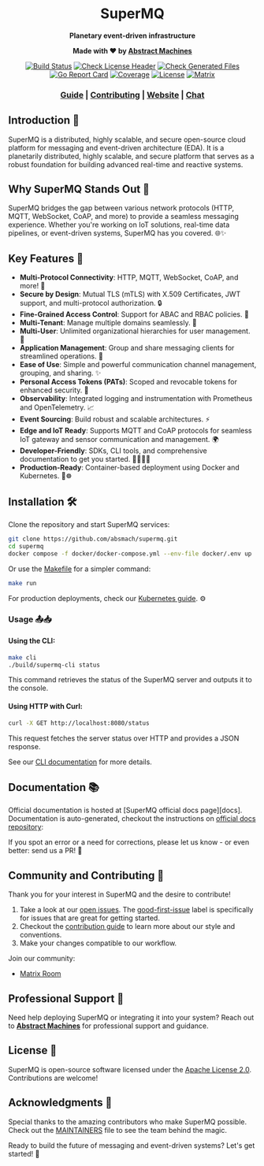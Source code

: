 <div align="center">

  # SuperMQ
  
  **Planetary event-driven infrastructure**
  
  **Made with ❤️ by [Abstract Machines](https://abstractmachines.fr/)**
  
  [![Build Status](https://github.com/absmach/supermq/actions/workflows/build.yml/badge.svg?branch=main)](https://github.com/absmach/supermq/actions/workflows/build.yml)
  [![Check License Header](https://github.com/absmach/supermq/actions/workflows/check-license.yaml/badge.svg?branch=main)](https://github.com/absmach/supermq/actions/workflows/check-license.yaml)
  [![Check Generated Files](https://github.com/absmach/supermq/actions/workflows/check-generated-files.yml/badge.svg?branch=main)](https://github.com/absmach/supermq/actions/workflows/check-generated-files.yml)
  [![Go Report Card](https://goreportcard.com/badge/github.com/absmach/supermq)](https://goreportcard.com/report/github.com/absmach/supermq)
  [![Coverage](https://codecov.io/gh/absmach/supermq/graph/badge.svg?token=nPCEr5nW8S)](https://codecov.io/gh/absmach/supermq)
  [![License](https://img.shields.io/badge/license-Apache%20v2.0-blue.svg)](LICENSE)
  [![Matrix](https://img.shields.io/matrix/:supermq)](https://matrix.to/#/#supermq:matrix.org)
  
  ### [Guide](https://docs.supermq.abstractmachines.fr) | [Contributing](CONTRIBUTING.md) | [Website](https://abstractmachines.fr/) | [Chat](https://matrix.to/#/#supermq:matrix.org)

</div>



## Introduction 📖

SuperMQ is a distributed, highly scalable, and secure open-source cloud platform for messaging and event-driven architecture (EDA). It is a planetarily distributed, highly scalable, and secure platform that serves as a robust foundation for building advanced real-time and reactive systems.

## Why SuperMQ Stands Out 🚀

SuperMQ bridges the gap between various network protocols (HTTP, MQTT, WebSocket, CoAP, and more) to provide a seamless messaging experience. Whether you're working on IoT solutions, real-time data pipelines, or event-driven systems, SuperMQ has you covered. 🌐✨

## Key Features 🌟

- **Multi-Protocol Connectivity**: HTTP, MQTT, WebSocket, CoAP, and more! 🌉
- **Secure by Design**: Mutual TLS (mTLS) with X.509 Certificates, JWT support, and multi-protocol authorization. 🔒
- **Fine-Grained Access Control**: Support for ABAC and RBAC policies. 📜
- **Multi-Tenant**: Manage multiple domains seamlessly. 🏢
- **Multi-User**: Unlimited organizational hierarchies for user management. 👥
- **Application Management**: Group and share messaging clients for streamlined operations. 📱
- **Ease of Use**: Simple and powerful communication channel management, grouping, and sharing. ✨
- **Personal Access Tokens (PATs)**: Scoped and revocable tokens for enhanced security. 🔑
- **Observability**: Integrated logging and instrumentation with Prometheus and OpenTelemetry. 📈
- **Event Sourcing**: Build robust and scalable architectures. ⚡
- **Edge and IoT Ready**: Supports MQTT and CoAP protocols for seamless IoT gateway and sensor communication and management. 🌍
- **Developer-Friendly**: SDKs, CLI tools, and comprehensive documentation to get you started. 👩‍💻👨‍💻
- **Production-Ready**: Container-based deployment using Docker and Kubernetes. 🐳☸️

## Installation 🛠️

Clone the repository and start SuperMQ services:

```bash
git clone https://github.com/absmach/supermq.git
cd supermq
docker compose -f docker/docker-compose.yml --env-file docker/.env up
```

Or use the [Makefile](Makefile) for a simpler command:

```bash
make run
```

For production deployments, check our [Kubernetes guide](https://docs.supermq.abstractmachines.fr/kubernetes). ⚙️

### Usage 📤📥

#### Using the CLI:

```bash
make cli
./build/supermq-cli status
```

This command retrieves the status of the SuperMQ server and outputs it to the console.

#### Using HTTP with Curl:

```bash
curl -X GET http://localhost:8080/status
```

This request fetches the server status over HTTP and provides a JSON response.

See our [CLI documentation](https://docs.supermq.abstractmachines.fr/cli) for more details.

## Documentation 📚

Official documentation is hosted at [SuperMQ official docs page][docs]. Documentation is auto-generated, checkout the instructions on [official docs repository](https://github.com/absmach/supermq-docs):

If you spot an error or a need for corrections, please let us know - or even better: send us a PR! 💌

## Community and Contributing 🤝

Thank you for your interest in SuperMQ and the desire to contribute!

1. Take a look at our [open issues](https://github.com/absmach/supermq/issues). The [good-first-issue](https://github.com/absmach/supermq/labels/good-first-issue) label is specifically for issues that are great for getting started.
2. Checkout the [contribution guide](CONTRIBUTING.md) to learn more about our style and conventions.
3. Make your changes compatible to our workflow.

Join our community:

- [Matrix Room](https://matrix.to/#/#supermq\:matrix.org)

## Professional Support 💼

Need help deploying SuperMQ or integrating it into your system? Reach out to **[Abstract Machines](https://abstractmachines.fr/)** for professional support and guidance.

## License 📜

SuperMQ is open-source software licensed under the [Apache License 2.0](LICENSE). Contributions are welcome!

## Acknowledgments 🙌

Special thanks to the amazing contributors who make SuperMQ possible. Check out the [MAINTAINERS](MAINTAINERS) file to see the team behind the magic.

Ready to build the future of messaging and event-driven systems? Let's get started! 🚀

